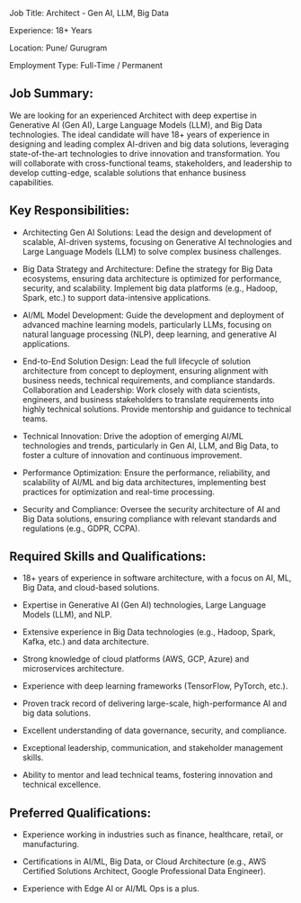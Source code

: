 Job Title: Architect - Gen AI, LLM, Big Data

Experience: 18+ Years

Location: Pune/ Gurugram

Employment Type: Full-Time / Permanent



## Job Summary:

We are looking for an experienced Architect with deep expertise in Generative AI (Gen AI), Large Language Models (LLM), and Big Data technologies. The ideal candidate will have 18+ years of experience in designing and leading complex AI-driven and big data solutions, leveraging state-of-the-art technologies to drive innovation and transformation. You will collaborate with cross-functional teams, stakeholders, and leadership to develop cutting-edge, scalable solutions that enhance business capabilities.



## Key Responsibilities:

- Architecting Gen AI Solutions:
Lead the design and development of scalable, AI-driven systems, focusing on Generative AI technologies and Large Language Models (LLM) to solve complex business challenges.

- Big Data Strategy and Architecture:
Define the strategy for Big Data ecosystems, ensuring data architecture is optimized for performance, security, and scalability. Implement big data platforms (e.g., Hadoop, Spark, etc.) to support data-intensive applications.

- AI/ML Model Development:
Guide the development and deployment of advanced machine learning models, particularly LLMs, focusing on natural language processing (NLP), deep learning, and generative AI applications.

- End-to-End Solution Design:
Lead the full lifecycle of solution architecture from concept to deployment, ensuring alignment with business needs, technical requirements, and compliance standards.
Collaboration and Leadership:
Work closely with data scientists, engineers, and business stakeholders to translate requirements into highly technical solutions. Provide mentorship and guidance to technical teams.

- Technical Innovation:
Drive the adoption of emerging AI/ML technologies and trends, particularly in Gen AI, LLM, and Big Data, to foster a culture of innovation and continuous improvement.

- Performance Optimization:
Ensure the performance, reliability, and scalability of AI/ML and big data architectures, implementing best practices for optimization and real-time processing.
- Security and Compliance:
Oversee the security architecture of AI and Big Data solutions, ensuring compliance with relevant standards and regulations (e.g., GDPR, CCPA).


## Required Skills and Qualifications:

- 18+ years of experience in software architecture, with a focus on AI, ML, Big Data, and cloud-based solutions.
  
- Expertise in Generative AI (Gen AI) technologies, Large Language Models (LLM), and NLP.
  
- Extensive experience in Big Data technologies (e.g., Hadoop, Spark, Kafka, etc.) and data architecture.
  
- Strong knowledge of cloud platforms (AWS, GCP, Azure) and microservices architecture.

- Experience with deep learning frameworks (TensorFlow, PyTorch, etc.).
  
- Proven track record of delivering large-scale, high-performance AI and big data solutions.
  
- Excellent understanding of data governance, security, and compliance.
  
- Exceptional leadership, communication, and stakeholder management skills.
  
- Ability to mentor and lead technical teams, fostering innovation and technical excellence.


## Preferred Qualifications:

- Experience working in industries such as finance, healthcare, retail, or manufacturing.
  
- Certifications in AI/ML, Big Data, or Cloud Architecture (e.g., AWS Certified Solutions Architect, Google Professional Data Engineer).
  
- Experience with Edge AI or AI/ML Ops is a plus.
